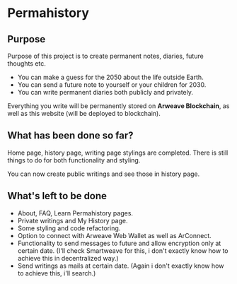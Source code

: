 # Permahistory


## Purpose
Purpose of this project is to create permanent notes, diaries, future thoughts etc.
- You can make a guess for the 2050 about the life outside Earth.
- You can send a future note to yourself or your children for 2030.
- You can write permanent diaries both publicly and privately.

Everything you write will be permanently stored on **Arweave Blockchain**, as well as this website (will be deployed to blockchain).

## What has been done so far?
Home page, history page, writing page stylings are completed. There is still things to do for both functionality and styling.

You can now create public writings and see those in history page.

## What's left to be done
- About, FAQ, Learn Permahistory pages.
- Private writings and My History page.
- Some styling and code refactoring.
- Option to connect with Arweave Web Wallet as well as ArConnect.
- Functionality to send messages to future and allow encryption only at certain date. (I'll check Smartweave for this, i don't exactly know how to achieve this in decentralized way.)
- Send writings as mails at certain date. (Again i don't exactly know how to achieve this, i'll search.)